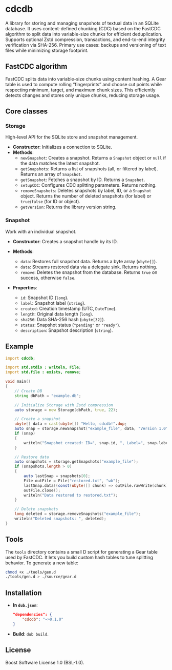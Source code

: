 # cdcdb

A library for storing and managing snapshots of textual data in an SQLite database. It uses content-defined chunking (CDC) based on the FastCDC algorithm to split data into variable-size chunks for efficient deduplication. Supports optional Zstd compression, transactions, and end-to-end integrity verification via SHA-256. Primary use cases: backups and versioning of text files while minimizing storage footprint.

## FastCDC algorithm
FastCDC splits data into variable-size chunks using content hashing. A Gear table is used to compute rolling “fingerprints” and choose cut points while respecting minimum, target, and maximum chunk sizes. This efficiently detects changes and stores only unique chunks, reducing storage usage.

## Core classes

### Storage
High-level API for the SQLite store and snapshot management.

- **Constructor**: Initializes a connection to SQLite.
- **Methods**:
  - `newSnapshot`: Creates a snapshot. Returns a `Snapshot` object or `null` if the data matches the latest snapshot.
  - `getSnapshots`: Returns a list of snapshots (all, or filtered by label). Returns an array of `Snapshot`.
  - `getSnapshot`: Fetches a snapshot by ID. Returns a `Snapshot`.
  - `setupCDC`: Configures CDC splitting parameters. Returns nothing.
  - `removeSnapshots`: Deletes snapshots by label, ID, or a `Snapshot` object. Returns the number of deleted snapshots (for label) or `true`/`false` (for ID or object).
  - `getVersion`: Returns the library version string.

### Snapshot
Work with an individual snapshot.

- **Constructor**: Creates a snapshot handle by its ID.
- **Methods**:
  - `data`: Restores full snapshot data. Returns a byte array (`ubyte[]`).
  - `data`: Streams restored data via a delegate sink. Returns nothing.
  - `remove`: Deletes the snapshot from the database. Returns `true` on success, otherwise `false`.

- **Properties**:
  - `id`: Snapshot ID (`long`).
  - `label`: Snapshot label (`string`).
  - `created`: Creation timestamp (UTC, `DateTime`).
  - `length`: Original data length (`long`).
  - `sha256`: Data SHA-256 hash (`ubyte[32]`).
  - `status`: Snapshot status (`"pending"` or `"ready"`).
  - `description`: Snapshot description (`string`).

## Example
```d
import cdcdb;

import std.stdio : writeln, File;
import std.file : exists, remove;

void main()
{
	// Create DB
	string dbPath = "example.db";

	// Initialize Storage with Zstd compression
	auto storage = new Storage(dbPath, true, 22);

	// Create a snapshot
	ubyte[] data = cast(ubyte[]) "Hello, cdcdb!".dup;
	auto snap = storage.newSnapshot("example_file", data, "Version 1.0");
	if (snap)
	{
		writeln("Snapshot created: ID=", snap.id, ", Label=", snap.label);
	}

	// Restore data
	auto snapshots = storage.getSnapshots("example_file");
	if (snapshots.length > 0)
	{
		auto lastSnap = snapshots[0];
		File outFile = File("restored.txt", "wb");
		lastSnap.data((const(ubyte)[] chunk) => outFile.rawWrite(chunk));
		outFile.close();
		writeln("Data restored to restored.txt");
	}

	// Delete snapshots
	long deleted = storage.removeSnapshots("example_file");
	writeln("Deleted snapshots: ", deleted);
}
```

## Tools

The `tools` directory contains a small D script for generating a Gear table used by FastCDC. It lets you build custom hash tables to tune splitting behavior. To generate a new table:

```bash
chmod +x ./tools/gen.d
./tools/gen.d > ./source/gear.d
```

## Installation

* **In `dub.json`**:

	```json
	"dependencies": {
		"cdcdb": "~>0.1.0"
	}
	```
* **Build**: `dub build`.

## License

Boost Software License 1.0 (BSL-1.0).
